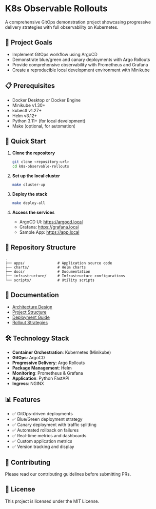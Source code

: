 # K8s Observable Rollouts

A comprehensive GitOps demonstration project showcasing progressive delivery strategies with full observability on Kubernetes.

## 🎯 Project Goals

- Implement GitOps workflow using ArgoCD
- Demonstrate blue/green and canary deployments with Argo Rollouts
- Provide comprehensive observability with Prometheus and Grafana
- Create a reproducible local development environment with Minikube

## 📋 Prerequisites

- Docker Desktop or Docker Engine
- Minikube v1.30+
- kubectl v1.27+
- Helm v3.12+
- Python 3.11+ (for local development)
- Make (optional, for automation)

## 🚀 Quick Start

1. **Clone the repository**

   ```bash
   git clone <repository-url>
   cd k8s-observable-rollouts
   ```

2. **Set up the local cluster**

   ```bash
   make cluster-up
   ```

3. **Deploy the stack**

   ```bash
   make deploy-all
   ```

4. **Access the services**
   - ArgoCD UI: https://argocd.local
   - Grafana: https://grafana.local
   - Sample App: https://app.local

## 📁 Repository Structure

```
.
├── apps/               # Application source code
├── charts/             # Helm charts
├── docs/               # Documentation
├── infrastructure/     # Infrastructure configurations
└── scripts/            # Utility scripts
```

## 📖 Documentation

- [Architecture Design](docs/architecture-design.md)
- [Project Structure](docs/project-structure.md)
- [Deployment Guide](docs/deployment-guide.md)
- [Rollout Strategies](docs/rollout-strategies.md)

## 🛠️ Technology Stack

- **Container Orchestration**: Kubernetes (Minikube)
- **GitOps**: ArgoCD
- **Progressive Delivery**: Argo Rollouts
- **Package Management**: Helm
- **Monitoring**: Prometheus & Grafana
- **Application**: Python FastAPI
- **Ingress**: NGINX

## 📊 Features

- ✅ GitOps-driven deployments
- ✅ Blue/Green deployment strategy
- ✅ Canary deployment with traffic splitting
- ✅ Automated rollback on failures
- ✅ Real-time metrics and dashboards
- ✅ Custom application metrics
- ✅ Version tracking and display

## 🤝 Contributing

Please read our contributing guidelines before submitting PRs.

## 📄 License

This project is licensed under the MIT License.
